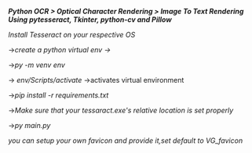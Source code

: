 ***Python OCR > Optical Character Rendering 
             > Image To Text Rendering
            Using  pytesseract, Tkinter, python-cv and Pillow***

*Install Tesseract on your respective OS*


->_create a python virtual env ->_

->_py -m venv env_

-> _env/Scripts/activate_ ->activates virtual environment 

->_pip install -r requirements.txt_

->_Make sure that your tessaract.exe's relative location is set properly_

->_py main.py_

*you can setup your own favicon and provide it,set default to VG_favicon*


 
